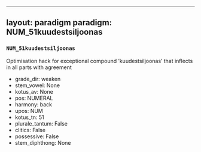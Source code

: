 
---
layout: paradigm
paradigm: NUM_51kuudestsiljoonas
---
### ` NUM_51kuudestsiljoonas `

Optimisation hack for exceptional compound ’kuudestsiljoonas’ that inflects in all parts with agreement
* grade_dir: weaken
* stem_vowel: None
* kotus_av: None
* pos: NUMERAL
* harmony: back
* upos: NUM
* kotus_tn: 51
* plurale_tantum: False
* clitics: False
* possessive: False
* stem_diphthong: None

